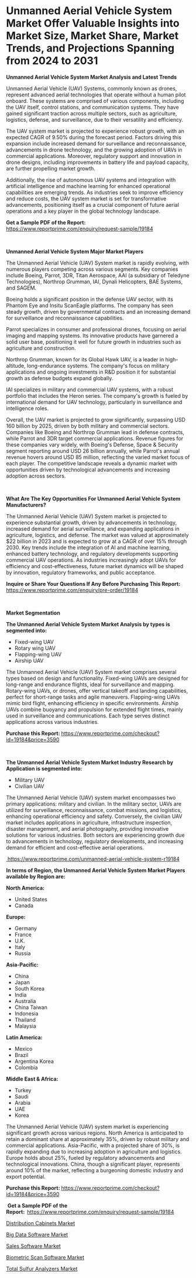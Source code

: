 <p><h1>Unmanned Aerial Vehicle System Market Offer Valuable Insights into Market Size, Market Share, Market Trends, and Projections Spanning from 2024 to 2031</h1></p><p><strong>Unmanned Aerial Vehicle System Market Analysis and Latest Trends</strong></p>
<p><p>Unmanned Aerial Vehicle (UAV) Systems, commonly known as drones, represent advanced aerial technologies that operate without a human pilot onboard. These systems are comprised of various components, including the UAV itself, control stations, and communication systems. They have gained significant traction across multiple sectors, such as agriculture, logistics, defense, and surveillance, due to their versatility and efficiency.</p><p>The UAV system market is projected to experience robust growth, with an expected CAGR of 9.50% during the forecast period. Factors driving this expansion include increased demand for surveillance and reconnaissance, advancements in drone technology, and the growing adoption of UAVs in commercial applications. Moreover, regulatory support and innovation in drone designs, including improvements in battery life and payload capacity, are further propelling market growth.</p><p>Additionally, the rise of autonomous UAV systems and integration with artificial intelligence and machine learning for enhanced operational capabilities are emerging trends. As industries seek to improve efficiency and reduce costs, the UAV system market is set for transformative advancements, positioning itself as a crucial component of future aerial operations and a key player in the global technology landscape.</p></p>
<p><strong>Get a Sample PDF of the Report:&nbsp;</strong> <a href="https://www.reportprime.com/enquiry/request-sample/19184?utm_campaign=115&utm_medium=2&utm_source=Github&utm_content=ia&utm_term=22112024&utm_id=unmanned-aerial-vehicle-system">https://www.reportprime.com/enquiry/request-sample/19184</a></p>
<p>&nbsp;</p>
<p><strong>Unmanned Aerial Vehicle System Major Market Players</strong></p>
<p><p>The Unmanned Aerial Vehicle (UAV) System market is rapidly evolving, with numerous players competing across various segments. Key companies include Boeing, Parrot, 3DR, Titan Aerospace, AAI (a subsidiary of Teledyne Technologies), Northrop Grumman, IAI, Dynali Helicopters, BAE Systems, and SAGEM.</p><p>Boeing holds a significant position in the defense UAV sector, with its Phantom Eye and Insitu ScanEagle platforms. The company has seen steady growth, driven by governmental contracts and an increasing demand for surveillance and reconnaissance capabilities. </p><p>Parrot specializes in consumer and professional drones, focusing on aerial imaging and mapping systems. Its innovative products have garnered a solid user base, positioning it well for future growth in industries such as agriculture and construction.</p><p>Northrop Grumman, known for its Global Hawk UAV, is a leader in high-altitude, long-endurance systems. The company's focus on military applications and ongoing investments in R&D position it for substantial growth as defense budgets expand globally.</p><p>IAI specializes in military and commercial UAV systems, with a robust portfolio that includes the Heron series. The company's growth is fueled by international demand for UAV technology, particularly in surveillance and intelligence roles.</p><p>Overall, the UAV market is projected to grow significantly, surpassing USD 160 billion by 2025, driven by both military and commercial sectors. Companies like Boeing and Northrop Grumman lead in defense contracts, while Parrot and 3DR target commercial applications. Revenue figures for these companies vary widely, with Boeing's Defense, Space & Security segment reporting around USD 26 billion annually, while Parrot's annual revenue hovers around USD 85 million, reflecting the varied market focus of each player. The competitive landscape reveals a dynamic market with opportunities driven by technological advancements and increasing adoption across sectors.</p></p>
<p>&nbsp;</p>
<p><strong>What Are The Key Opportunities For Unmanned Aerial Vehicle System Manufacturers?</strong></p>
<p><p>The Unmanned Aerial Vehicle (UAV) System market is projected to experience substantial growth, driven by advancements in technology, increased demand for aerial surveillance, and expanding applications in agriculture, logistics, and defense. The market was valued at approximately $22 billion in 2023 and is expected to grow at a CAGR of over 15% through 2030. Key trends include the integration of AI and machine learning, enhanced battery technology, and regulatory developments supporting commercial UAV operations. As industries increasingly adopt UAVs for efficiency and cost-effectiveness, future market dynamics will be shaped by innovation, regulatory frameworks, and public acceptance.</p></p>
<p><strong>Inquire or Share Your Questions If Any Before Purchasing This Report:</strong> <a href="https://www.reportprime.com/enquiry/pre-order/19184?utm_campaign=115&utm_medium=2&utm_source=Github&utm_content=ia&utm_term=22112024&utm_id=unmanned-aerial-vehicle-system">https://www.reportprime.com/enquiry/pre-order/19184</a></p>
<p>&nbsp;</p>
<p><strong>Market Segmentation</strong></p>
<p><strong>The Unmanned Aerial Vehicle System Market Analysis by types is segmented into:</strong></p>
<p><ul><li>Fixed-wing UAV</li><li>Rotary wing UAV</li><li>Flapping-wing UAV</li><li>Airship UAV</li></ul></p>
<p><p>The Unmanned Aerial Vehicle (UAV) System market comprises several types based on design and functionality. Fixed-wing UAVs are designed for long-range and endurance flights, ideal for surveillance and mapping. Rotary-wing UAVs, or drones, offer vertical takeoff and landing capabilities, perfect for short-range tasks and agile maneuvers. Flapping-wing UAVs mimic bird flight, enhancing efficiency in specific environments. Airship UAVs combine buoyancy and propulsion for extended flight times, mainly used in surveillance and communications. Each type serves distinct applications across various industries.</p></p>
<p><strong>Purchase this Report:&nbsp;</strong><a href="https://www.reportprime.com/checkout?id=19184&price=3590&utm_campaign=115&utm_medium=2&utm_source=Github&utm_content=ia&utm_term=22112024&utm_id=unmanned-aerial-vehicle-system">https://www.reportprime.com/checkout?id=19184&price=3590</a></p>
<p>&nbsp;</p>
<p><strong>The Unmanned Aerial Vehicle System Market Industry Research by Application is segmented into:</strong></p>
<p><ul><li>Military UAV</li><li>Civilian UAV</li></ul></p>
<p><p>The Unmanned Aerial Vehicle (UAV) system market encompasses two primary applications: military and civilian. In the military sector, UAVs are utilized for surveillance, reconnaissance, combat missions, and logistics, enhancing operational efficiency and safety. Conversely, the civilian UAV market includes applications in agriculture, infrastructure inspection, disaster management, and aerial photography, providing innovative solutions for various industries. Both sectors are experiencing growth due to advancements in technology, regulatory developments, and increasing demand for efficient and cost-effective aerial operations.</p></p>
<p><a href="https://www.reportprime.com/unmanned-aerial-vehicle-system-r19184?utm_campaign=115&utm_medium=2&utm_source=Github&utm_content=ia&utm_term=22112024&utm_id=unmanned-aerial-vehicle-system">&nbsp;https://www.reportprime.com/unmanned-aerial-vehicle-system-r19184</a></p>
<p><strong>In terms of Region, the Unmanned Aerial Vehicle System Market Players available by Region are:</strong></p>
<p>
    <p> <strong> North America: </strong>
        <ul>
            <li>United States</li>
            <li>Canada</li>
        </ul>
        </p> 
    <p> <strong> Europe: </strong>
        <ul>
            <li>Germany</li>
            <li>France</li>
            <li>U.K.</li>
            <li>Italy</li>
            <li>Russia</li>
        </ul>
        </p> 
    <p> <strong> Asia-Pacific: </strong>
        <ul>
            <li>China</li>
            <li>Japan</li>
            <li>South Korea</li>
            <li>India</li>
            <li>Australia</li>
            <li>China Taiwan</li>
            <li>Indonesia</li>
            <li>Thailand</li>
            <li>Malaysia</li>
        </ul>
        </p> 
    <p> <strong> Latin America: </strong>
        <ul>
            <li>Mexico</li>
            <li>Brazil</li>
            <li>Argentina Korea</li>
            <li>Colombia</li>
        </ul>
        </p> 
    <p> <strong> Middle East & Africa: </strong>
        <ul>
            <li>Turkey</li>
            <li>Saudi</li>
            <li>Arabia</li>
            <li>UAE</li>
            <li>Korea</li>
        </ul>
    </p>
    </p>
<p><p>The Unmanned Aerial Vehicle (UAV) system market is experiencing significant growth across various regions. North America is anticipated to retain a dominant share at approximately 35%, driven by robust military and commercial applications. Asia-Pacific, with a projected share of 30%, is rapidly expanding due to increasing adoption in agriculture and logistics. Europe holds about 25%, fueled by regulatory advancements and technological innovations. China, though a significant player, represents around 10% of the market, reflecting a burgeoning domestic industry and export potential.</p></p>
<p><strong>Purchase this Report: </strong><a href="https://www.reportprime.com/checkout?id=19184&price=3590&utm_campaign=115&utm_medium=2&utm_source=Github&utm_content=ia&utm_term=22112024&utm_id=unmanned-aerial-vehicle-system">https://www.reportprime.com/checkout?id=19184&price=3590</a></p>
<p>&nbsp;<strong>Get a Sample PDF of the Report:&nbsp;&nbsp;</strong><a href="https://www.reportprime.com/enquiry/request-sample/19184?utm_campaign=115&utm_medium=2&utm_source=Github&utm_content=ia&utm_term=22112024&utm_id=unmanned-aerial-vehicle-system">https://www.reportprime.com/enquiry/request-sample/19184</a></p>
<p><strong></strong></p>
<p><p><a href="https://github.com/JakirUddin651/Market-Research-Report-List-1/blob/main/distribution-cabinets-market.md?utm_campaign=115&utm_medium=2&utm_source=Github&utm_content=ia&utm_term=22112024&utm_id=unmanned-aerial-vehicle-system">Distribution Cabinets Market</a></p><p><a href="https://www.linkedin.com/pulse/marketsize2024-2031withcagrof56factorsinfluencinggrowths-zacxe?utm_campaign=115&utm_medium=2&utm_source=Github&utm_content=ia&utm_term=22112024&utm_id=unmanned-aerial-vehicle-system">Big Data Software Market</a></p><p><a href="https://www.linkedin.com/pulse/investing-sales-software-market-trends-leading-products-regional-ffode?utm_campaign=115&utm_medium=2&utm_source=Github&utm_content=ia&utm_term=22112024&utm_id=unmanned-aerial-vehicle-system">Sales Software Market</a></p><p><a href="https://issuu.com/reportprime-2/docs/biometric-scan-software-market-size_5d4d584394f3b5?utm_campaign=115&utm_medium=2&utm_source=Github&utm_content=ia&utm_term=22112024&utm_id=unmanned-aerial-vehicle-system">Biometric Scan Software Market</a></p><p><a href="https://github.com/ashepherd82/Market-Research-Report-List-6/blob/main/total-sulfur-analyzers-market.md?utm_campaign=115&utm_medium=2&utm_source=Github&utm_content=ia&utm_term=22112024&utm_id=unmanned-aerial-vehicle-system">Total Sulfur Analyzers Market</a></p></p>